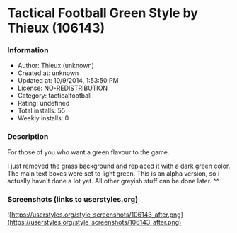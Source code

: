 # Tactical Football Green Style by Thieux (106143)

### Information
- Author: Thieux (unknown)
- Created at: unknown
- Updated at: 10/9/2014, 1:53:50 PM
- License: NO-REDISTRIBUTION
- Category: tacticalfootball
- Rating: undefined
- Total installs: 55
- Weekly installs: 0


### Description
For those of you who want a green flavour to the game.

I just removed the grass background and replaced it with a dark green color. The main text boxes were set to light green. This is an alpha version, so i actually havn't done a lot yet. All other greyish stuff can be done later. ^^


### Screenshots (links to userstyles.org)
![https://userstyles.org/style_screenshots/106143_after.png](https://userstyles.org/style_screenshots/106143_after.png)


